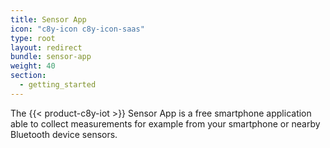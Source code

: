 ```yaml
---
title: Sensor App
icon: "c8y-icon c8y-icon-saas"
type: root
layout: redirect
bundle: sensor-app
weight: 40
section:
  - getting_started
---
```


The {{< product-c8y-iot >}} Sensor App is a free smartphone application able to collect measurements for example from your smartphone or nearby Bluetooth device sensors.
